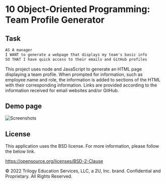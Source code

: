# 10 Object-Oriented Programming: Team Profile Generator

## Task

```md
AS A manager
I WANT to generate a webpage that displays my team's basic info
SO THAT I have quick access to their emails and GitHub profiles
```

This project uses node and JavaScript to generate an HTML page displaying a team profile. When prompted for information, such as employee name and role, the information is added to sections of the HTML with their corresponding information. Links are provided according to the information received for email websites and/or GitHub.
## Demo page

![Screenshots](/Assets/Project,png)


## License

This application uses the BSD license. For more information, please follow the below link.

https://opensource.org/licenses/BSD-2-Clause


© 2022 Trilogy Education Services, LLC, a 2U, Inc. brand. Confidential and Proprietary. All Rights Reserved.
